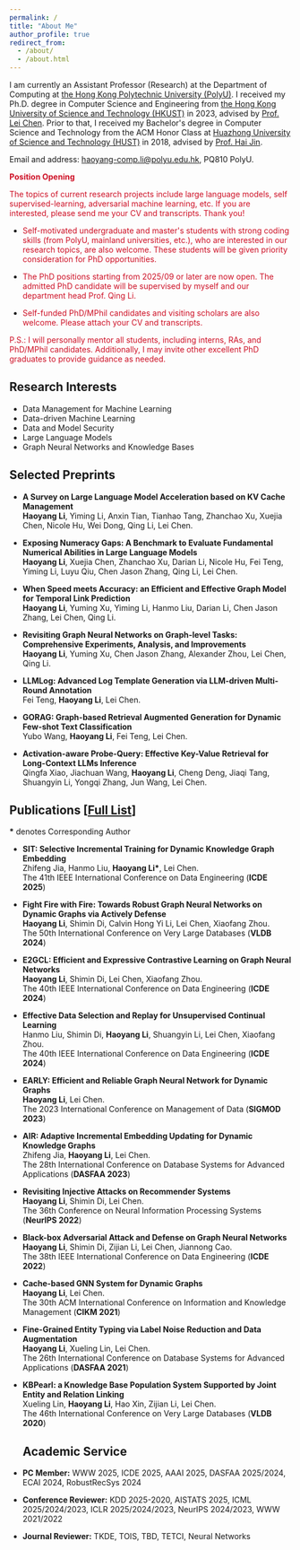 ```yaml
---
permalink: /
title: "About Me"
author_profile: true
redirect_from: 
  - /about/
  - /about.html
---
```


I am currently an Assistant Professor (Research) at the Department of Computing at [the Hong Kong Polytechnic University (PolyU)](https://www.polyu.edu.hk/en/). I received my Ph.D. degree in Computer Science and Engineering from [the Hong Kong University of Science and Technology (HKUST)](https://hkust.edu.hk/) in 2023, advised by [Prof. Lei Chen](https://cse.hkust.edu.hk/~leichen/). Prior to that, I received my Bachelor's degree in Computer Science and Technology from the ACM Honor Class at [Huazhong University of Science and Technology (HUST)](https://english.hust.edu.cn/) in 2018, advised by [Prof. Hai Jin](http://english.cs.hust.edu.cn/info/1296/1201.htm). 

Email and address: haoyang-comp.li@polyu.edu.hk, PQ810 PolyU. 

 

 **<font color="#CE1126">Position Opening</font>**
 
<font color="#CE1126">
 The topics of current research projects include large language models, self supervised-learning, adversarial machine learning, etc. If you are interested, please send me your CV and transcripts. Thank you!
 </font>

<!-- * <font color="#CE1126">MSc students at PolyU who seek a dissertation supervisor. Please attach your CV and transcripts.  The COMP 5941 for artifical intelligence and big data is full (2025/01/15). </font> -->

* <font color="#CE1126"> Self-motivated undergraduate and master's students with strong coding skills (from PolyU, mainland universities, etc.), who are interested in our research topics, are also welcome. These students will be given priority consideration for PhD opportunities.   </font>


* <font color="#CE1126"> The PhD positions starting from  2025/09 or later are now open. The admitted PhD candidate will be supervised by myself and our department head Prof. Qing Li.   </font>
  

<!-- * <font color="#CE1126"> Self-motivated full-time Research Assistants (RAs) with strong coding skills are seeked. Part-time RA positions are NOT available. </font>-->

* <font color="#CE1126"> Self-funded PhD/MPhil candidates and visiting scholars are also welcome. Please attach your CV and transcripts.</font>


<font color="#CE1126">
P.S.: I will personally mentor all students, including interns, RAs, and PhD/MPhil candidates. Additionally, I may invite other excellent PhD graduates to provide guidance as needed.
</font>
 
## Research Interests
* Data Management for Machine Learning
* Data-driven Machine Learning
* Data and Model Security
* Large Language Models
* Graph Neural Networks and Knowledge Bases

## Selected Preprints  

* **A Survey on Large Language Model Acceleration based on KV Cache Management**  
**Haoyang Li**, Yiming Li, Anxin Tian, Tianhao Tang, Zhanchao Xu, Xuejia Chen, Nicole Hu, Wei Dong, Qing Li, Lei Chen.

* **Exposing Numeracy Gaps: A Benchmark to Evaluate Fundamental Numerical Abilities in Large Language Models**  
**Haoyang Li**, Xuejia Chen, Zhanchao Xu, Darian Li, Nicole Hu, Fei Teng, Yiming Li, Luyu Qiu, Chen Jason Zhang, Qing Li, Lei Chen.

* **When Speed meets Accuracy: an Efficient and Effective Graph Model for Temporal Link Prediction**     
**Haoyang Li**, Yuming Xu, Yiming Li, Hanmo Liu, Darian Li, Chen Jason Zhang, Lei Chen, Qing Li.

* **Revisiting Graph Neural Networks on Graph-level Tasks: Comprehensive Experiments, Analysis, and Improvements**   
**Haoyang Li**, Yuming Xu, Chen Jason Zhang, Alexander Zhou, Lei Chen, Qing Li.

* **LLMLog: Advanced Log Template Generation via LLM-driven Multi-Round Annotation**   
 Fei Teng, **Haoyang Li**, Lei Chen.

* **GORAG: Graph-based Retrieval Augmented Generation for Dynamic Few-shot Text Classification**    
 Yubo Wang, **Haoyang Li**,  Fei Teng, Lei Chen.

* **Activation-aware Probe-Query: Effective Key-Value Retrieval for Long-Context LLMs Inference**   
 Qingfa Xiao, Jiachuan Wang, **Haoyang Li**, Cheng Deng, Jiaqi Tang, Shuangyin Li, Yongqi Zhang, Jun Wang, Lei Chen.



## Publications [[Full List](https://scholar.google.com.hk/citations?user=r1UMbh0AAAAJ&hl=en)]
**\*** denotes Corresponding Author

* **SIT: Selective Incremental Training for Dynamic Knowledge Graph Embedding**  
 Zhifeng Jia, Hanmo Liu, **Haoyang Li\***, Lei Chen.  
 The 41th  IEEE International Conference on Data Engineering (**ICDE 2025**)

  
* **Fight Fire with Fire: Towards Robust Graph Neural Networks on Dynamic Graphs via Actively Defense**  
 **Haoyang Li**, Shimin Di, Calvin Hong Yi Li, Lei Chen, Xiaofang Zhou.  
 The 50th International Conference on Very Large Databases (**VLDB 2024**)

* **E2GCL: Efficient and Expressive Contrastive Learning on Graph Neural Networks**  
 **Haoyang Li**, Shimin Di, Lei Chen, Xiaofang Zhou.  
 The 40th  IEEE International Conference on Data Engineering (**ICDE 2024**)
  

* **Effective Data Selection and Replay for Unsupervised Continual Learning**    
 Hanmo Liu, Shimin Di, **Haoyang Li**, Shuangyin Li, Lei Chen, Xiaofang Zhou.   
 The 40th  IEEE International Conference on Data Engineering (**ICDE 2024**)

* **EARLY: Efficient and Reliable Graph Neural Network for Dynamic Graphs**  
 **Haoyang Li**, Lei Chen.  
The 2023 International Conference on Management of Data (**SIGMOD 2023**)

* **AIR: Adaptive Incremental Embedding Updating for Dynamic Knowledge Graphs**  
Zhifeng Jia, **Haoyang Li**, Lei Chen.   
The 28th International Conference on Database Systems for Advanced Applications (**DASFAA 2023**)

* **Revisiting Injective Attacks on Recommender Systems**   
 **Haoyang Li**, Shimin Di, Lei Chen.  
 The 36th Conference on Neural Information Processing Systems (**NeurIPS 2022**)


* **Black-box Adversarial Attack and Defense on Graph Neural Networks**  
 **Haoyang Li**, Shimin Di, Zijian Li, Lei Chen, Jiannong Cao.  
The 38th  IEEE International Conference on Data Engineering (**ICDE 2022**)


* **Cache-based GNN System for Dynamic Graphs**  
 **Haoyang Li**, Lei Chen.  
The 30th ACM International Conference on Information and Knowledge Management (**CIKM 2021**)



* **Fine-Grained Entity Typing via Label Noise Reduction and Data Augmentation**  
 **Haoyang Li**, Xueling Lin, Lei Chen.   
The 26th International Conference on Database Systems for Advanced Applications (**DASFAA 2021**) 


* **KBPearl: a Knowledge Base Population System Supported by Joint Entity and Relation Linking**  
  Xueling Lin, **Haoyang Li**, Hao Xin, Zijian Li, Lei Chen.   
  The 46th International Conference on Very Large Databases (**VLDB 2020**)  

  ## Academic Service
* **PC Member:** WWW 2025, ICDE 2025, AAAI 2025,  DASFAA 2025/2024, ECAI 2024, RobustRecSys 2024  
* **Conference Reviewer:** KDD 2025-2020, AISTATS 2025, ICML 2025/2024/2023, ICLR 2025/2024/2023, NeurIPS 2024/2023,  WWW 2021/2022  
* **Journal Reviewer:** TKDE, TOIS, TBD, TETCI, Neural Networks  

